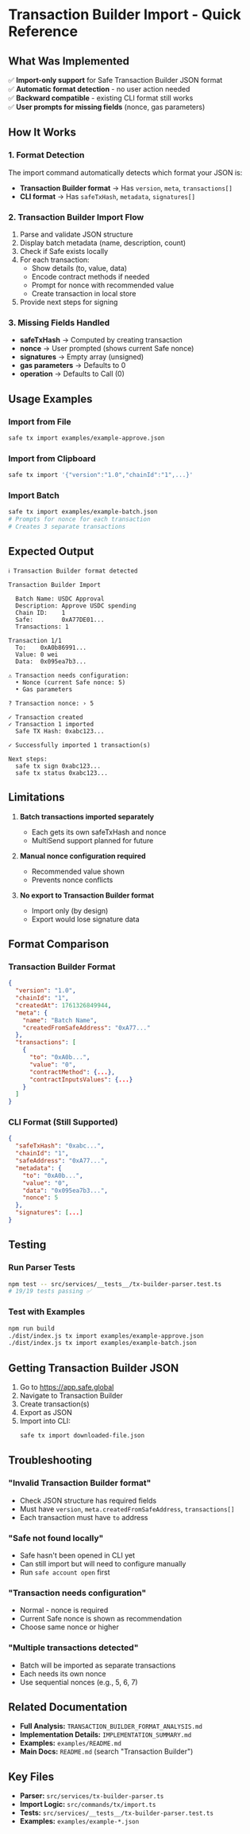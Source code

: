 # Transaction Builder Import - Quick Reference

## What Was Implemented

✅ **Import-only support** for Safe Transaction Builder JSON format  
✅ **Automatic format detection** - no user action needed  
✅ **Backward compatible** - existing CLI format still works  
✅ **User prompts for missing fields** (nonce, gas parameters)

## How It Works

### 1. Format Detection
The import command automatically detects which format your JSON is:
- **Transaction Builder format** → Has `version`, `meta`, `transactions[]`
- **CLI format** → Has `safeTxHash`, `metadata`, `signatures[]`

### 2. Transaction Builder Import Flow
1. Parse and validate JSON structure
2. Display batch metadata (name, description, count)
3. Check if Safe exists locally
4. For each transaction:
   - Show details (to, value, data)
   - Encode contract methods if needed
   - Prompt for nonce with recommended value
   - Create transaction in local store
5. Provide next steps for signing

### 3. Missing Fields Handled
- **safeTxHash** → Computed by creating transaction
- **nonce** → User prompted (shows current Safe nonce)
- **signatures** → Empty array (unsigned)
- **gas parameters** → Defaults to 0
- **operation** → Defaults to Call (0)

## Usage Examples

### Import from File
```bash
safe tx import examples/example-approve.json
```

### Import from Clipboard
```bash
safe tx import '{"version":"1.0","chainId":"1",...}'
```

### Import Batch
```bash
safe tx import examples/example-batch.json
# Prompts for nonce for each transaction
# Creates 3 separate transactions
```

## Expected Output

```
ℹ Transaction Builder format detected

Transaction Builder Import

  Batch Name: USDC Approval
  Description: Approve USDC spending
  Chain ID:    1
  Safe:        0xA77DE01...
  Transactions: 1

Transaction 1/1
  To:    0xA0b86991...
  Value: 0 wei
  Data:  0x095ea7b3...

⚠ Transaction needs configuration:
  • Nonce (current Safe nonce: 5)
  • Gas parameters

? Transaction nonce: › 5

✓ Transaction created
✓ Transaction 1 imported
  Safe TX Hash: 0xabc123...

✓ Successfully imported 1 transaction(s)

Next steps:
  safe tx sign 0xabc123...
  safe tx status 0xabc123...
```

## Limitations

1. **Batch transactions imported separately**
   - Each gets its own safeTxHash and nonce
   - MultiSend support planned for future

2. **Manual nonce configuration required**
   - Recommended value shown
   - Prevents nonce conflicts

3. **No export to Transaction Builder format**
   - Import only (by design)
   - Export would lose signature data

## Format Comparison

### Transaction Builder Format
```json
{
  "version": "1.0",
  "chainId": "1",
  "createdAt": 1761326849944,
  "meta": {
    "name": "Batch Name",
    "createdFromSafeAddress": "0xA77..."
  },
  "transactions": [
    {
      "to": "0xA0b...",
      "value": "0",
      "contractMethod": {...},
      "contractInputsValues": {...}
    }
  ]
}
```

### CLI Format (Still Supported)
```json
{
  "safeTxHash": "0xabc...",
  "chainId": "1",
  "safeAddress": "0xA77...",
  "metadata": {
    "to": "0xA0b...",
    "value": "0",
    "data": "0x095ea7b3...",
    "nonce": 5
  },
  "signatures": [...]
}
```

## Testing

### Run Parser Tests
```bash
npm test -- src/services/__tests__/tx-builder-parser.test.ts
# 19/19 tests passing ✅
```

### Test with Examples
```bash
npm run build
./dist/index.js tx import examples/example-approve.json
./dist/index.js tx import examples/example-batch.json
```

## Getting Transaction Builder JSON

1. Go to https://app.safe.global
2. Navigate to Transaction Builder
3. Create transaction(s)
4. Export as JSON
5. Import into CLI:
   ```bash
   safe tx import downloaded-file.json
   ```

## Troubleshooting

### "Invalid Transaction Builder format"
- Check JSON structure has required fields
- Must have `version`, `meta.createdFromSafeAddress`, `transactions[]`
- Each transaction must have `to` address

### "Safe not found locally"
- Safe hasn't been opened in CLI yet
- Can still import but will need to configure manually
- Run `safe account open` first

### "Transaction needs configuration"
- Normal - nonce is required
- Current Safe nonce is shown as recommendation
- Choose same nonce or higher

### "Multiple transactions detected"
- Batch will be imported as separate transactions
- Each needs its own nonce
- Use sequential nonces (e.g., 5, 6, 7)

## Related Documentation

- **Full Analysis:** `TRANSACTION_BUILDER_FORMAT_ANALYSIS.md`
- **Implementation Details:** `IMPLEMENTATION_SUMMARY.md`
- **Examples:** `examples/README.md`
- **Main Docs:** `README.md` (search "Transaction Builder")

## Key Files

- **Parser:** `src/services/tx-builder-parser.ts`
- **Import Logic:** `src/commands/tx/import.ts`
- **Tests:** `src/services/__tests__/tx-builder-parser.test.ts`
- **Examples:** `examples/example-*.json`
